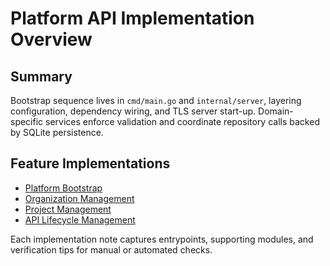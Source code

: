 # Platform API Implementation Overview

## Summary

Bootstrap sequence lives in `cmd/main.go` and `internal/server`, layering configuration, dependency wiring, and TLS server start-up. Domain-specific services enforce validation and coordinate repository calls backed by SQLite persistence.

## Feature Implementations

- [Platform Bootstrap](impls/platform-bootstrap.md)
- [Organization Management](impls/organization-management.md)
- [Project Management](impls/project-management.md)
- [API Lifecycle Management](impls/api-lifecycle-management.md)

Each implementation note captures entrypoints, supporting modules, and verification tips for manual or automated checks.
